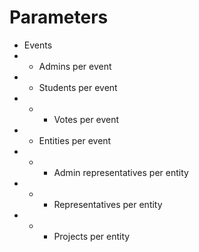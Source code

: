 # Parameters
- Events
- - Admins per event
- - Students per event
- - - Votes per event
- - Entities per event
- - - Admin representatives per entity
- - - Representatives per entity
- - - Projects per entity
